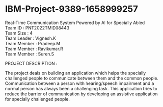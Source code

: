 # IBM-Project-9389-1658999257
Real-Time Communication System Powered by AI for Specially Abled</br>
Team ID : PNT2022TMID08443</br>
Team Size : 4</br>
Team Leader : Vignesh.K</br>
Team Member : Pradeep.M</br>
Team Member : Ravikumar.R</br>
Team Member : Suren.S</br>

PROJECT DESCRIPTION :

The project deals on building an application which helps the specially challenged people to communicate between them and the common people. Communication between a person with hearing/speech impairment and a normal person has always been a challenging task. This application tries to reduce the barrier of communication by developing an assistive application for specially challenged people.

